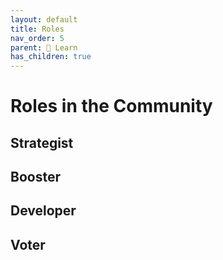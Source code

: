 ```yaml
---
layout: default
title: Roles
nav_order: 5
parent: 📓 Learn
has_children: true
---
```


# Roles in the Community



## Strategist




## Booster



## Developer



## Voter




